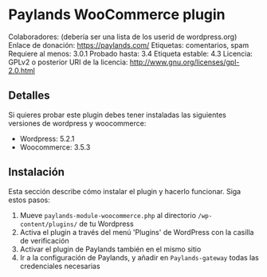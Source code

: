 # Paylands WooCommerce plugin
Colaboradores: (debería ser una lista de los userid de wordpress.org)
Enlace de donación: https://paylands.com/
Etiquetas: comentarios, spam
Requiere al menos: 3.0.1
Probado hasta: 3.4
Etiqueta estable: 4.3
Licencia: GPLv2 o posterior
URI de la licencia: http://www.gnu.org/licenses/gpl-2.0.html

## Detalles
Si quieres probar este plugin debes tener instaladas las siguientes versiones de wordpress y woocommerce:

- Wordpress: 5.2.1
- Woocommerce: 3.5.3

## Instalación
Esta sección describe cómo instalar el plugin y hacerlo funcionar. Siga estos pasos:

1. Mueve `paylands-module-woocommerce.php` al directorio `/wp-content/plugins/` de tu Wordpress
2. Activa el plugin a través del menú 'Plugins' de WordPress con la casilla de verificación
3. Activar el plugin de Paylands también en el mismo sitio
4. Ir a la configuración de Paylands, y añadir en `Paylands-gateway` todas las credenciales necesarias




